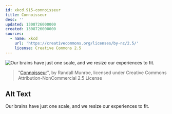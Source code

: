 ```yaml
---
id: xkcd.915-connoisseur
title: Connoisseur
desc: ''
updated: 1308726000000
created: 1308726000000
sources:
  - name: xkcd
    url: 'https://creativecommons.org/licenses/by-nc/2.5/'
    license: Creative Commons 2.5
---
```

![Our brains have just one scale, and we resize our experiences to fit.](https://imgs.xkcd.com/comics/connoisseur.png)
> "[Connoisseur](https://xkcd.com/915/)", by Randall Munroe, licensed under Creative Commons Attribution-NonCommercial 2.5 License

## Alt Text
Our brains have just one scale, and we resize our experiences to fit.

